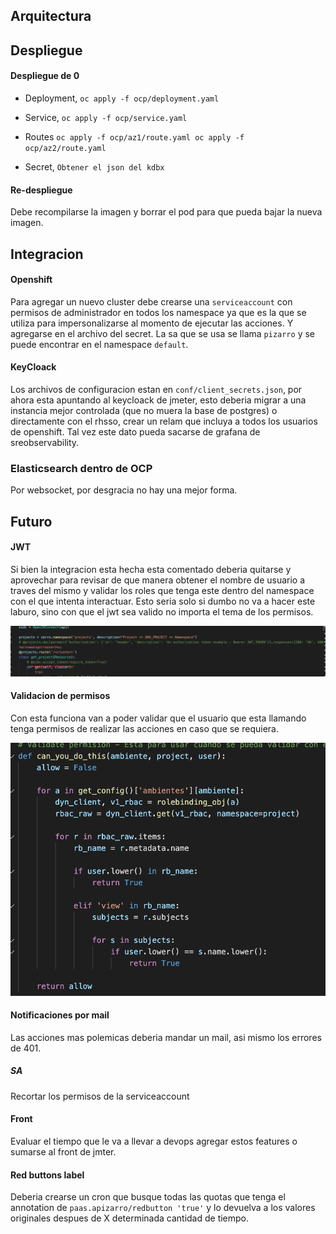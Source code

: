## Arquitectura
## Despliegue

#### Despliegue de 0
+ Deployment, `oc apply -f ocp/deployment.yaml`

+ Service, `oc apply -f ocp/service.yaml`

+ Routes `oc apply -f ocp/az1/route.yaml oc apply -f ocp/az2/route.yaml`

+ Secret, `Obtener el json del kdbx`

#### Re-despliegue
Debe recompilarse la imagen y borrar el pod para que pueda bajar la nueva imagen.
	
## Integracion

#### Openshift
Para agregar un nuevo cluster debe crearse una `serviceaccount` con permisos de administrador en todos los namespace ya que es la que se utiliza para impersonalizarse al momento de ejecutar las acciones. Y agregarse en el archivo del secret. La sa que se usa se llama `pizarro` y se puede encontrar en el namespace `default`.

#### KeyCloack
Los archivos de configuracion estan en `conf/client_secrets.json`, por ahora esta apuntando al keycloack de jmeter, esto deberia migrar a una instancia mejor controlada (que no muera la base de postgres) o directamente con el rhsso, crear un relam que incluya a todos los usuarios de openshift. Tal vez este dato pueda sacarse de grafana de sreobservability.

### Elasticsearch dentro de OCP
Por websocket, por desgracia no hay una mejor forma.

## Futuro

#### JWT
Si bien la integracion esta hecha esta comentado deberia quitarse y aprovechar para revisar de que manera obtener el nombre de usuario a traves del mismo y validar los roles que tenga este dentro del namespace con el que intenta interactuar. Esto seria solo si dumbo no va a hacer este laburo, sino con que el jwt sea valido no importa el tema de los permisos.

![38621b58c2ee816be753c8959fa3761b.png](img/38621b58c2ee816be753c8959fa3761b.png)

#### Validacion de permisos
Con esta funciona van a poder validar que el usuario que esta llamando tenga permisos de realizar las acciones en caso que se requiera.

![01b8645c0496a4a733bc9f1079582520.png](img/01b8645c0496a4a733bc9f1079582520.png)

#### Notificaciones por mail
Las acciones mas polemicas deberia mandar un mail, asi mismo los errores de 401.

##### SA
Recortar los permisos de la serviceaccount

#### Front
Evaluar el tiempo que le va a llevar a devops agregar estos features o sumarse al front de jmter.

#### Red buttons label
Deberia crearse un cron que busque todas las quotas que tenga el annotation de `paas.apizarro/redbutton 'true'` y lo devuelva a los valores originales despues de X determinada cantidad de tiempo.